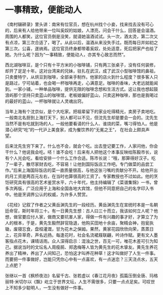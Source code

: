 # 一事精致，便能动人

《南村辍耕录》里头讲：南宋有位官员，想在杭州找个小妾，找来找去没有可心的，后来有人给他带来一位叫奚奴的姑娘，人漂亮，问会干什么，回答是会温酒。周围的人都笑，这位官员倒是没笑，就请她温酒试试。头一次，酒太烫，第二次又有点凉，第三次合适了，喝了。从此以后，温酒从来没失手过。既而每日并如初之第三次。公喜，遂纳焉。这位官员终身都带着奚奴，处处适意，死后把家产也给了她。为什么呢？因为“一事精致，便能动人，亦其专心致志而然”。 

西北湖咖啡豆，是个只有十平方米的小咖啡铺，只有两三张桌子，没有任何装修，却开了足足十年。这对台湾来的兄妹，驻扎在武汉，成了武汉小型咖啡馆的鼻祖，只卖曼特宁，从烘豆到咖啡，全部亲手制作。他家的店火到什么程度？很多客人只是路过，宁可站着，也会喝一杯咖啡再走，心满意足。咖啡的香味，大老远就能闻到。一家小铺，一种单品咖啡，提供无限的咖啡念想和生活方式。这让我也想起鼓浪屿那个坚持只卖蓝山的咖啡馆，老板娘偏好蓝山，只卖这种咖啡，那也是我喝过的最好的蓝山，一杯咖啡就让人灵魂出窍。 

当年上海有个沈京似，是个大吃家。把祖辈留下的家业吃得精光，卖房子卖地吃。一般南北名厨到上海打天下，别人都可以不见，但沈先生却是要会一会的。沈先生当然不是有吃就到场的人，一般他要看请的什么人、谁烧的菜，嘴刁得怕人。他是潜心研究“吃”的一代沪上美食家，成为餐饮界的“无冕之王”， 在社会上颇具声望。 

后来沈先生穷下来了。什么也不会，就会个吃。出去登记要工作，人家问他，你会干什么？他说我会吃。呸！谁不会吃！后来有人把他这个本事反映给陈毅市长，说有个人光会吃，看给安排一个什么工作合适。陈市长说：“哦，那算得好汉子。吃了一辈子，散尽家财去吃，不容易！让他到国际饭店工作吧。专门做菜的品尝工作。”后来上海国际饭店的菜一直质量很高，与他这张刁嘴的贡献分不开。给他开出的月工资是两百元左右，在当时也算很高的工资了。专家教授也不过如此。他的烹饪研究具有很高的艺术鉴赏水平，六十年代，他主持编辑了《菜谱集锦》一书，曾多次再版，广泛应用于上海和全国各地大宾馆，但他不同意把自己的名字印入书中。他是烹调界公认的权威，为许多人赞赏。 

《花经》记叙了作者之父黄岳渊先生的一段经历。黄岳渊先生在宣统时本是一名朝廷命官，斯时年将三十。有一日黄先生想：古人曰三十而立，我该如何立人呢？他想，做官要应付人家，做商又要坑害人家，得做一件有兴趣的事才好，才算立了为人的根本，于是，黄先生毅然辞官隐退，他购买田地十余亩，聚精会神，抱瓮执锄，废寝忘食，盘桓灌溉，甘为花木之保姆。果然，黄家花园欣欣向荣，蒸蒸日上，花异草奇，声名远扬。每逢花时，社会名流裙屐联翩，吟诗作赋。更有文人墨客指点花木，课晴话雨。众人深得启示：混浊之世，百无一可，唯花木差可引为知己。据说当时的文坛名人周瘦鹃、郑逸梅等人皆为黄先生的花木挚友。黄先生养花养出了精神，养出了人间知己，恐怕这才叫养花种草！这才叫做好了人生一件事。而要把一件事做好，岂能只凭你心中有一点喜欢，有一点迷恋？三天浇点水，五天上点肥？ 

张继以一首《枫桥夜泊》名留千古、张若虚以《春江花月夜》孤篇压倒全唐、玛格丽特·米切尔以《飘》屹立于世界文坛，人生不需很多，只要一点点足矣。可叹世上不知多少聪明人，一生没有做好一件事。